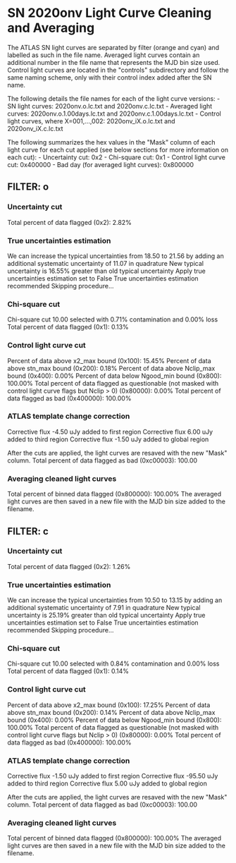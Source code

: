 # SN 2020onv Light Curve Cleaning and Averaging

The ATLAS SN light curves are separated by filter (orange and cyan) and labelled as such in the file name. Averaged light curves contain an additional number in the file name that represents the MJD bin size used. Control light curves are located in the "controls" subdirectory and follow the same naming scheme, only with their control index added after the SN name.

The following details the file names for each of the light curve versions:
	- SN light curves: 2020onv.o.lc.txt and 2020onv.c.lc.txt
	- Averaged light curves: 2020onv.o.1.00days.lc.txt and 2020onv.c.1.00days.lc.txt
	- Control light curves, where X=001,...,002: 2020onv_iX.o.lc.txt and 2020onv_iX.c.lc.txt

The following summarizes the hex values in the "Mask" column of each light curve for each cut applied (see below sections for more information on each cut): 
	- Uncertainty cut: 0x2
	- Chi-square cut: 0x1
	- Control light curve cut: 0x400000
	- Bad day (for averaged light curves): 0x800000

## FILTER: o

### Uncertainty cut
Total percent of data flagged (0x2): 2.82%

### True uncertainties estimation
We can increase the typical uncertainties from 18.50 to 21.56 by adding an additional systematic uncertainty of 11.07 in quadrature
New typical uncertainty is 16.55% greater than old typical uncertainty
Apply true uncertainties estimation set to False
True uncertainties estimation recommended
Skipping procedure...

### Chi-square cut
Chi-square cut 10.00 selected with 0.71% contamination and 0.00% loss
Total percent of data flagged (0x1): 0.13%

### Control light curve cut
Percent of data above x2_max bound (0x100): 15.45%
Percent of data above stn_max bound (0x200): 0.18%
Percent of data above Nclip_max bound (0x400): 0.00%
Percent of data below Ngood_min bound (0x800): 100.00%
Total percent of data flagged as questionable (not masked with control light curve flags but Nclip > 0) (0x80000): 0.00%
Total percent of data flagged as bad (0x400000): 100.00%

### ATLAS template change correction
Corrective flux -4.50 uJy added to first region
Corrective flux 6.00 uJy added to third region
Corrective flux -1.50 uJy added to global region

After the cuts are applied, the light curves are resaved with the new "Mask" column.
Total percent of data flagged as bad (0xc00003): 100.00

### Averaging cleaned light curves
Total percent of binned data flagged (0x800000): 100.00%
The averaged light curves are then saved in a new file with the MJD bin size added to the filename.

## FILTER: c

### Uncertainty cut
Total percent of data flagged (0x2): 1.26%

### True uncertainties estimation
We can increase the typical uncertainties from 10.50 to 13.15 by adding an additional systematic uncertainty of 7.91 in quadrature
New typical uncertainty is 25.19% greater than old typical uncertainty
Apply true uncertainties estimation set to False
True uncertainties estimation recommended
Skipping procedure...

### Chi-square cut
Chi-square cut 10.00 selected with 0.84% contamination and 0.00% loss
Total percent of data flagged (0x1): 0.14%

### Control light curve cut
Percent of data above x2_max bound (0x100): 17.25%
Percent of data above stn_max bound (0x200): 0.14%
Percent of data above Nclip_max bound (0x400): 0.00%
Percent of data below Ngood_min bound (0x800): 100.00%
Total percent of data flagged as questionable (not masked with control light curve flags but Nclip > 0) (0x80000): 0.00%
Total percent of data flagged as bad (0x400000): 100.00%

### ATLAS template change correction
Corrective flux -1.50 uJy added to first region
Corrective flux -95.50 uJy added to third region
Corrective flux 5.00 uJy added to global region

After the cuts are applied, the light curves are resaved with the new "Mask" column.
Total percent of data flagged as bad (0xc00003): 100.00

### Averaging cleaned light curves
Total percent of binned data flagged (0x800000): 100.00%
The averaged light curves are then saved in a new file with the MJD bin size added to the filename.